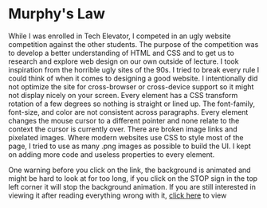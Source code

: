 # Murphy's Law

While I was enrolled in Tech Elevator, I competed in an ugly website competition against the other students. The purpose of the competition was to develop a better understanding of HTML and CSS and to get us to research and explore web design on our own outside of lecture. I took inspiration from the horrible ugly sites of the 90s. I tried to break every rule I could think of when it comes to designing a good website. I intentionally did not optimize the site for cross-browser or cross-device support so it might not display nicely on your screen. Every element has a CSS transform rotation of a few degrees so nothing is straight or lined up. The font-family, font-size, and color are not consistent across paragraphs. Every element changes the mouse cursor to a different pointer and none relate to the context the cursor is currently over. There are broken image links and pixelated images. Where modern websites use CSS to style most of the page, I tried to use as many .png images as possible to build the UI. I kept on adding more code and useless properties to every element. 

One warning before you click on the link, the background is animated and might be hard to look at for too long, if you click on the STOP sign in the top left corner it will stop the background animation. If you are still interested in viewing it after reading everything wrong with it, <a href="https://ryanmontville.github.io/murphys-law/">click here</a> to view
